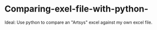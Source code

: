 # Comparing-exel-file-with-python-
Ideal: Use python to compare an "Artsys" excel against my own excel file.
